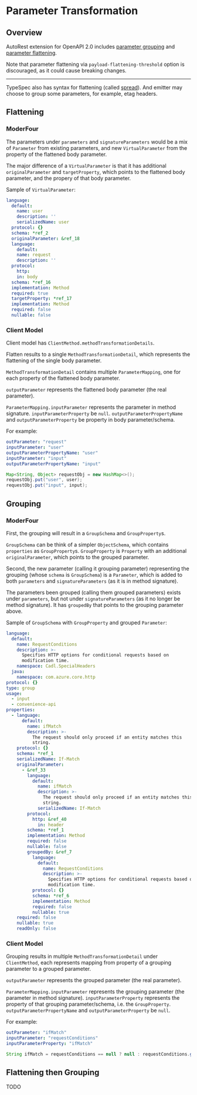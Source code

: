 # Parameter Transformation

## Overview

AutoRest extension for OpenAPI 2.0 includes [parameter grouping](https://azure.github.io/autorest/extensions/#x-ms-parameter-grouping) and [parameter flattening](https://github.com/Azure/autorest/blob/main/packages/extensions/modelerfour/readme.md#modelfour-options).

Note that parameter flattening via `payload-flattening-threshold` option is discouraged, as it could cause breaking changes.

---

TypeSpec also has syntax for flattening (called [spread](https://github.com/Azure/cadl-ranch/blob/5a6d929/packages/cadl-ranch-specs/http/parameters/spread/main.tsp#L66)).
And emitter may choose to group some parameters, for example, etag headers.

## Flattening

### ModerFour

The parameters under `parameters` and `signatureParameters` would be a mix of `Parameter` from existing parameters, and new `VirtualParameter` from the property of the flattened body parameter.

The major difference of a `VirtualParameter` is that it has additional `originalParameter` and `targetProperty`, which points to the flattened body parameter, and the propery of that body parameter.

Sample of `VirtualParameter`:

```yaml
language:
  default:
    name: user
    description: ''
    serializedName: user
  protocol: {}
  schema: *ref_2
  originalParameter: &ref_18
  language:
    default:
    name: request
    description: ''
  protocol:
    http:
    in: body
  schema: *ref_16
  implementation: Method
  required: true
  targetProperty: *ref_17
  implementation: Method
  required: false
  nullable: false
```

### Client Model

Client model has `ClientMethod.methodTransformationDetails`.

Flatten results to a single `MethodTransformationDetail`, which represents the flattening of the single body parameter.

`MethodTransformationDetail` contains multiple `ParameterMapping`, one for each property of the flattened body parameter.

`outputParameter` represents the flattened body parameter (the real parameter).

`ParameterMapping.inputParameter` represents the parameter in method signature.
`inputParameterProperty` be `null`.
`outputParameterPropertyName` and `outputParameterProperty` be property in body parameter/schema.

For example:

```yaml
outParameter: "request"
inputParameter: "user"
outputParameterPropertyName: "user"
inputParameter: "input"
outputParameterPropertyName: "input"
```

```java
Map<String, Object> requestObj = new HashMap<>();
requestObj.put("user", user);
requestObj.put("input", input);
```

## Grouping

### ModerFour

First, the grouping will result in a `GroupSchema` and `GroupProperty`s.

`GroupSchema` can be think of a simpler `ObjectSchema`, which contains `properties` as `GroupProperty`s.
`GroupProperty` is `Property` with an additional `originalParameter`, which points to the grouped parameter.

Second, the new parameter (calling it grouping parameter) representing the grouping (whose `schema` is `GroupSchema`) is a `Parameter`, which is added to both `parameters` and `signatureParameters` (as it is in method signature).

The parameters been grouped (calling them grouped parameters) exists under `parameters`, but not under `signatureParameters` (as it no longer be method signature). It has `groupedBy` that points to the grouping parameter above.

Sample of `GroupSchema` with `GroupProperty` and grouped `Parameter`:

```yaml
language:
  default:
    name: RequestConditions
    description: >-
      Specifies HTTP options for conditional requests based on
      modification time.
    namespace: Cadl.SpecialHeaders
  java:
    namespace: com.azure.core.http
protocol: {}
type: group
usage:
  - input
  - convenience-api
properties:
  - language:
      default:
        name: ifMatch
        description: >-
          The request should only proceed if an entity matches this
          string.
    protocol: {}
    schema: *ref_1
    serializedName: If-Match
    originalParameter:
      - &ref_33
        language:
          default:
            name: ifMatch
            description: >-
              The request should only proceed if an entity matches this
              string.
            serializedName: If-Match
        protocol:
          http: &ref_40
            in: header
        schema: *ref_1
        implementation: Method
        required: false
        nullable: false
        groupedBy: &ref_7
          language:
            default:
              name: RequestConditions
              description: >-
                Specifies HTTP options for conditional requests based on
                modification time.
          protocol: {}
          schema: *ref_6
          implementation: Method
          required: false
          nullable: true
    required: false
    nullable: true
    readOnly: false
```

### Client Model

Grouping results in multiple `MethodTransformationDetail` under `ClientMethod`, each represents mapping from property of a grouping parameter to a grouped parameter.

`outputParameter` represents the grouped parameter (the real parameter).

`ParameterMapping.inputParameter` represents the grouping parameter (the parameter in method signature).
`inputParameterProperty` represents the property of that grouping parameter/schema, i.e. the `GroupProperty`.
`outputParameterPropertyName` and `outputParameterProperty` be `null`.

For example:

```yaml
outParameter: "ifMatch"
inputParameter: "requestConditions"
inputParameterProperty: "ifMatch"
```

```java
String ifMatch = requestConditions == null ? null : requestConditions.getIfMatch();
```

## Flattening then Grouping

TODO
